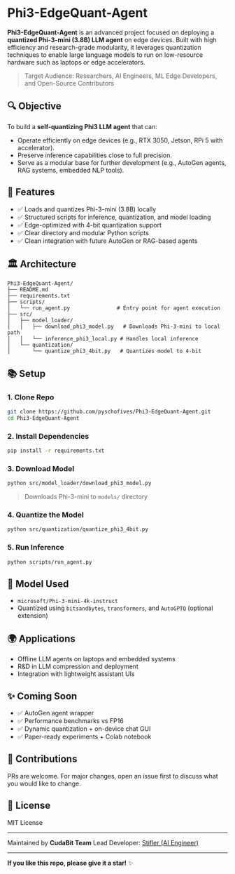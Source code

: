 # Phi3-EdgeQuant-Agent

**Phi3-EdgeQuant-Agent** is an advanced project focused on deploying a **quantized Phi-3-mini (3.8B) LLM agent** on edge devices. Built with high efficiency and research-grade modularity, it leverages quantization techniques to enable large language models to run on low-resource hardware such as laptops or edge accelerators.

> Target Audience: Researchers, AI Engineers, ML Edge Developers, and Open-Source Contributors

## 🔍 Objective

To build a **self-quantizing Phi3 LLM agent** that can:

* Operate efficiently on edge devices (e.g., RTX 3050, Jetson, RPi 5 with accelerator).
* Preserve inference capabilities close to full precision.
* Serve as a modular base for further development (e.g., AutoGen agents, RAG systems, embedded NLP tools).

## 🚀 Features

* ✅ Loads and quantizes Phi-3-mini (3.8B) locally
* ✅ Structured scripts for inference, quantization, and model loading
* ✅ Edge-optimized with 4-bit quantization support
* ✅ Clear directory and modular Python scripts
* ✅ Clean integration with future AutoGen or RAG-based agents

## 🏛 Architecture

```
Phi3-EdgeQuant-Agent/
├── README.md
├── requirements.txt
├── scripts/
│   └── run_agent.py               # Entry point for agent execution
├── src/
│   ├── model_loader/
│   │   ├── download_phi3_model.py   # Downloads Phi-3-mini to local path
│   │   └── inference_phi3_local.py # Handles local inference
│   └── quantization/
│       └── quantize_phi3_4bit.py   # Quantizes model to 4-bit
```

## 📚 Setup

### 1. Clone Repo

```bash
git clone https://github.com/pyschofives/Phi3-EdgeQuant-Agent.git
cd Phi3-EdgeQuant-Agent
```

### 2. Install Dependencies

```bash
pip install -r requirements.txt
```

### 3. Download Model

```bash
python src/model_loader/download_phi3_model.py
```

> Downloads Phi-3-mini to `models/` directory

### 4. Quantize the Model

```bash
python src/quantization/quantize_phi3_4bit.py
```

### 5. Run Inference

```bash
python scripts/run_agent.py
```

## 🔢 Model Used

* `microsoft/Phi-3-mini-4k-instruct`
* Quantized using `bitsandbytes`, `transformers`, and `AutoGPTQ` (optional extension)

## 🌍 Applications

* Offline LLM agents on laptops and embedded systems
* R\&D in LLM compression and deployment
* Integration with lightweight assistant UIs

## ✨ Coming Soon

* ✅ AutoGen agent wrapper
* ✅ Performance benchmarks vs FP16
* ✅ Dynamic quantization + on-device chat GUI
* ✅ Paper-ready experiments + Colab notebook

## 🚩 Contributions

PRs are welcome. For major changes, open an issue first to discuss what you would like to change.

## 📅 License

MIT License

---

Maintained by **CudaBit Team**
Lead Developer: [Stifler (AI Engineer)](https://github.com/STiFLeR7)

---

**If you like this repo, please give it a star!** ✨
